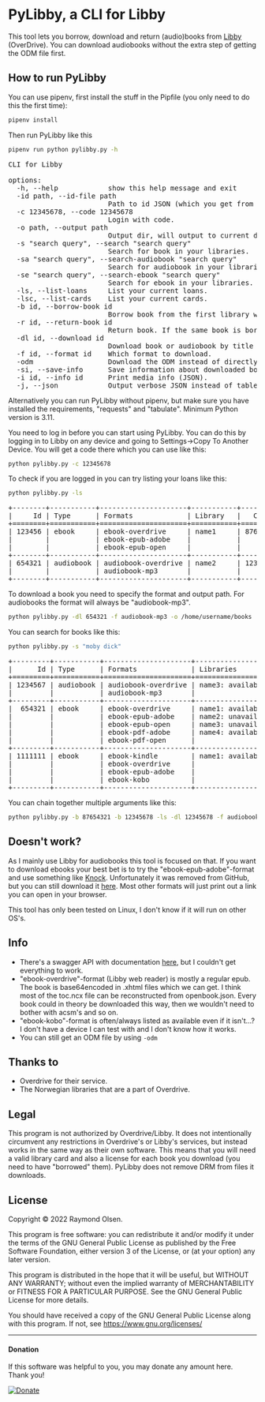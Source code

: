 # PyLibby, a CLI for Libby

This tool lets you borrow, download and return (audio)books from [Libby](https://libbyapp.com) (OverDrive). 
You can download audiobooks without the extra step of getting the ODM file first.


## How to run PyLibby
You can use pipenv, first install the stuff in the Pipfile (you only need to do this the first time):
```bash
pipenv install
```
Then run PyLibby like this
```bash
pipenv run python pylibby.py -h
```

<pre>CLI for Libby

options:
  -h, --help            show this help message and exit
  -id path, --id-file path
                        Path to id JSON (which you get from &apos;--code&apos;).
  -c 12345678, --code 12345678
                        Login with code.
  -o path, --output path
                        Output dir, will output to current dir if omitted.
  -s &quot;search query&quot;, --search &quot;search query&quot;
                        Search for book in your libraries.
  -sa &quot;search query&quot;, --search-audiobook &quot;search query&quot;
                        Search for audiobook in your libraries.
  -se &quot;search query&quot;, --search-ebook &quot;search query&quot;
                        Search for ebook in your libraries.
  -ls, --list-loans     List your current loans.
  -lsc, --list-cards    List your current cards.
  -b id, --borrow-book id
                        Borrow book from the first library where it&apos;s available.
  -r id, --return-book id
                        Return book. If the same book is borrowed in multiple libraries this will only return the first one.
  -dl id, --download id
                        Download book or audiobook by title id. You need to have borrowed the book.
  -f id, --format id    Which format to download.
  -odm                  Download the ODM instead of directly downloading mp3&apos;s for &apos;audiobook-mp3&apos;.
  -si, --save-info      Save information about downloaded book.
  -i id, --info id      Print media info (JSON).
  -j, --json            Output verbose JSON instead of tables.
</pre>

Alternatively you can run PyLibby without pipenv, but make sure you have 
installed the requirements, "requests" and "tabulate". Minimum Python version is 3.11.


You need to log in before you can start using PyLibby. 
You can do this by logging in to Libby on any device and
going to Settings->Copy To Another Device.
You will get a code there which you can use like this:

```bash
python pylibby.py -c 12345678
```

To check if you are logged in you can try listing your loans like this:
```bash
python pylibby.py -ls
```
<pre>+--------+-----------+---------------------+-----------+----------+--------------+--------------+---------------+
|     Id | Type      | Formats             | Library   |   CardId | Authors      | Title        | Narrators     |
+========+===========+=====================+===========+==========+==============+==============+===============+
| 123456 | ebook     | ebook-overdrive     | name1     | 87654321 | Mary Shelley | Frankenstein |               |
|        |           | ebook-epub-adobe    |           |          |              |              |               |
|        |           | ebook-epub-open     |           |          |              |              |               |
+--------+-----------+---------------------+-----------+----------+--------------+--------------+---------------+
| 654321 | audiobook | audiobook-overdrive | name2     | 12345678 | Bram Stoker  | Dracula      | Tavia Gilbert |
|        |           | audiobook-mp3       |           |          |              |              | J. P. Guimont |
+--------+-----------+---------------------+-----------+----------+--------------+--------------+---------------+
</pre>

To download a book you need to specify the format and output path. 
For audiobooks the format will always be "audiobook-mp3".
```bash
python pylibby.py -dl 654321 -f audiobook-mp3 -o /home/username/books
```
You can search for books like this:
```bash
python pylibby.py -s "moby dick"
```
<pre>+---------+-----------+---------------------+------------------------+-----------------+-----------+------------------+
|      Id | Type      | Formats             | Libraries              | Authors         | Title     | Narrators        |
+=========+===========+=====================+========================+=================+===========+==================+
| 1234567 | audiobook | audiobook-overdrive | name3: available       | Herman Melville | Moby Dick | Pete Cross       |
|         |           | audiobook-mp3       |                        |                 |           |                  |
+---------+-----------+---------------------+------------------------+-----------------+-----------+------------------+
|  654321 | ebook     | ebook-overdrive     | name1: available       | Herman Melville | Moby Dick |                  |
|         |           | ebook-epub-adobe    | name2: unavailable     |                 |           |                  |
|         |           | ebook-epub-open     | name3: unavailable     |                 |           |                  |
|         |           | ebook-pdf-adobe     | name4: available       |                 |           |                  |
|         |           | ebook-pdf-open      |                        |                 |           |                  |
+---------+-----------+---------------------+------------------------+-----------------+-----------+------------------+
| 1111111 | ebook     | ebook-kindle        | name1: available       | Herman Melville | Moby Dick |                  |
|         |           | ebook-overdrive     |                        |                 |           |                  |
|         |           | ebook-epub-adobe    |                        |                 |           |                  |
|         |           | ebook-kobo          |                        |                 |           |                  |
+---------+-----------+---------------------+------------------------+-----------------+-----------+------------------+
</pre>

You can chain together multiple arguments like this:
```bash
python pylibby.py -b 87654321 -b 12345678 -ls -dl 12345678 -f audiobook-mp3 -r 12345678 -ls
```


## Doesn't work?
As I mainly use Libby for audiobooks this tool is focused on that. 
If you want to download ebooks your best bet is to try the "ebook-epub-adobe"-format
and use something like [Knock](https://web.archive.org/web/20221016154220/https://github.com/BentonEdmondson/knock).
Unfortunately it was removed from GitHub, but you can still download it [here](https://web.archive.org/web/20221020182238/https://github.com/BentonEdmondson/knock/releases).
Most other formats will just print out a link you can open in your browser.

This tool has only been tested on Linux, I don't know if it will run on other OS's.


## Info
* There's a swagger API with documentation [here](https://thunder-api.overdrive.com/docs/ui/index), but I couldn't get everything to work.
* "ebook-overdrive"-format (Libby web reader) is mostly a regular epub. The book is base64encoded in .xhtml files which we can get. I think most of the toc.ncx file can be reconstructed from openbook.json. Every book could in theory be downloaded this way, then we wouldn't need to bother with acsm's and so on.
* "ebook-kobo"-format is often/always listed as available even if it isn't...? I don't have a device I can test with and I don't know how it works.
* You can still get an ODM file by using ```-odm```


## Thanks to
* Overdrive for their service.
* The Norwegian libraries that are a part of Overdrive.


## Legal
This program is not authorized by Overdrive/Libby. It does not intentionally circumvent any 
restrictions in Overdrive's or Libby's services, 
but instead works in the same way as their own software. 
This means that you will need a valid library card and also a license for 
each book you download (you need to have "borrowed" them). 
PyLibby does not remove DRM from files it downloads.


## License
Copyright © 2022 Raymond Olsen.

This program is free software: you can redistribute it and/or modify it under the terms of the GNU General Public License as published by the Free Software Foundation, either version 3 of the License, or (at your option) any later version.

This program is distributed in the hope that it will be useful, but WITHOUT ANY WARRANTY; without even the implied warranty of MERCHANTABILITY or FITNESS FOR A PARTICULAR PURPOSE. See the GNU General Public License for more details.

You should have received a copy of the GNU General Public License along with this program. If not, see https://www.gnu.org/licenses/

---
#### Donation
If this software was helpful to you, you may donate any amount here.  
Thank you!

[![Donate](https://img.shields.io/badge/Donate-PayPal-green.svg)](https://www.paypal.com/donate?hosted_button_id=HCETPXTC7Y4GA)

